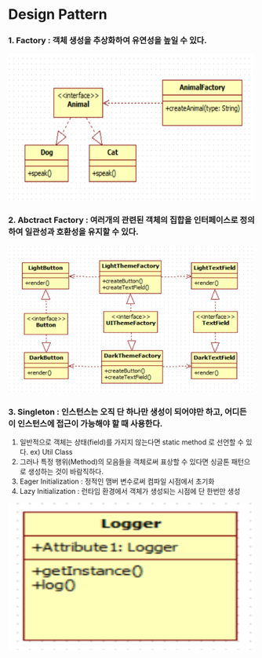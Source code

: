 # Design Pattern<br/>
### 1. Factory : 객체 생성을 추상화하여 유연성을 높일 수 있다.

<img style="width:500px; height:300px;" src="https://github.com/huneeJung/DesignPattern/blob/main/Factory.png?raw=true"></img>

### 2. Abctract Factory : 여러개의 관련된 객체의 집합을 인터페이스로 정의하여 일관성과 호환성을 유지할 수 있다.

<img style="width:500px; height:300px;" src="https://github.com/huneeJung/DesignPattern/blob/main/AbstractFactory.png?raw=true"></img>

### 3. Singleton : 인스턴스는 오직 단 하나만 생성이 되어야만 하고, 어디든 이 인스턴스에 접근이 가능해야 할 때 사용한다.
 1) 일반적으로 객체는 상태(field)를 가지지 않는다면 static method 로 선언할 수 있다. ex) Util Class
 2) 그러나 특정 행위(Method)의 모음들을 객체로써 표상할 수 있다면 싱글톤 패턴으로 생성하는 것이 바람직하다.
 3) Eager Initialization : 정적인 맴버 변수로써 컴파일 시점에서 초기화
 4) Lazy Initialization : 런타임 환경에서 객체가 생성되는 시점에 단 한번만 생성

<img style="width:500px; height:300px;" src="https://github.com/huneeJung/DesignPattern/blob/main/Singleton.png?raw=true"></img>
